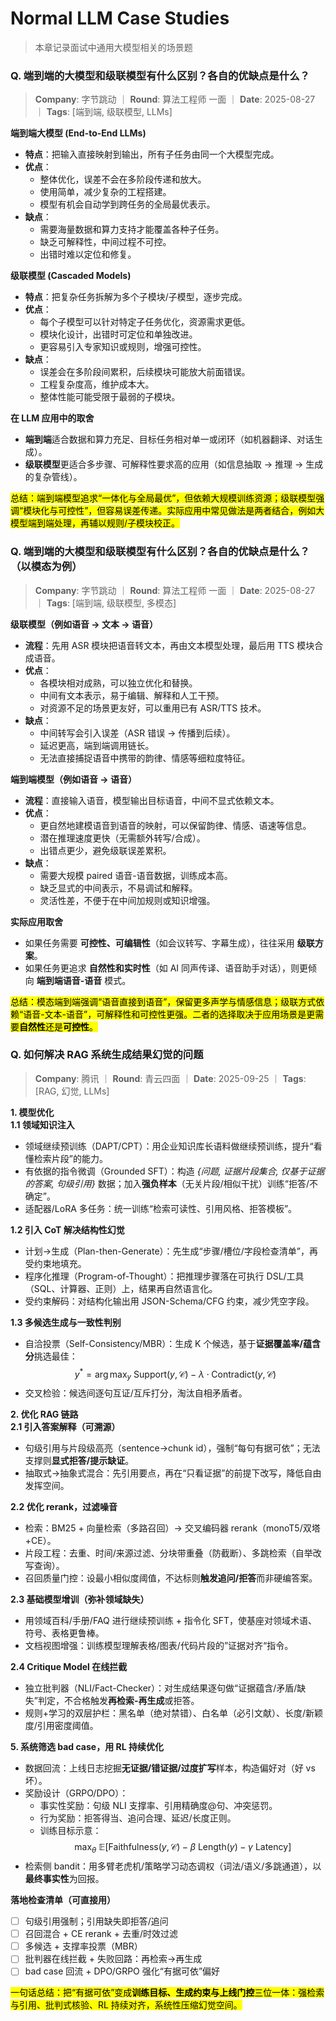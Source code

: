 # Normal LLM Case Studies
> 本章记录面试中通用大模型相关的场景题


### Q. 端到端的大模型和级联模型有什么区别？各自的优缺点是什么？
> **Company**: 字节跳动 ｜ **Round**: 算法工程师 一面 ｜ **Date**: 2025-08-27 ｜ **Tags**: [端到端, 级联模型, LLMs]

**端到端大模型 (End-to-End LLMs)**  
- **特点**：把输入直接映射到输出，所有子任务由同一个大模型完成。  
- **优点**：  
  - 整体优化，误差不会在多阶段传递和放大。  
  - 使用简单，减少复杂的工程搭建。  
  - 模型有机会自动学到跨任务的全局最优表示。  
- **缺点**：  
  - 需要海量数据和算力支持才能覆盖各种子任务。  
  - 缺乏可解释性，中间过程不可控。  
  - 出错时难以定位和修复。  

**级联模型 (Cascaded Models)**  
- **特点**：把复杂任务拆解为多个子模块/子模型，逐步完成。  
- **优点**：  
  - 每个子模型可以针对特定子任务优化，资源需求更低。  
  - 模块化设计，出错时可定位和单独改进。  
  - 更容易引入专家知识或规则，增强可控性。  
- **缺点**：  
  - 误差会在多阶段间累积，后续模块可能放大前面错误。  
  - 工程复杂度高，维护成本大。  
  - 整体性能可能受限于最弱的子模块。  

**在 LLM 应用中的取舍**  
- **端到端**适合数据和算力充足、目标任务相对单一或闭环（如机器翻译、对话生成）。  
- **级联模型**更适合多步骤、可解释性要求高的应用（如信息抽取 → 推理 → 生成的复杂管线）。  

<mark>总结：端到端模型追求“一体化与全局最优”，但依赖大规模训练资源；级联模型强调“模块化与可控性”，但容易误差传递。实际应用中常见做法是两者结合，例如大模型端到端处理，再辅以规则/子模块校正。</mark>

### Q. 端到端的大模型和级联模型有什么区别？各自的优缺点是什么？（以模态为例）
> **Company**: 字节跳动 ｜ **Round**: 算法工程师 一面 ｜ **Date**: 2025-08-27 ｜ **Tags**: [端到端, 级联模型, 多模态]

**级联模型（例如语音 → 文本 → 语音）**  
- **流程**：先用 ASR 模块把语音转文本，再由文本模型处理，最后用 TTS 模块合成语音。  
- **优点**：  
  - 各模块相对成熟，可以独立优化和替换。  
  - 中间有文本表示，易于编辑、解释和人工干预。  
  - 对资源不足的场景更友好，可以重用已有 ASR/TTS 技术。  
- **缺点**：  
  - 中间转写会引入误差（ASR 错误 → 传播到后续）。  
  - 延迟更高，端到端调用链长。  
  - 无法直接捕捉语音中携带的韵律、情感等细粒度特征。  

**端到端模型（例如语音 → 语音）**  
- **流程**：直接输入语音，模型输出目标语音，中间不显式依赖文本。  
- **优点**：  
  - 更自然地建模语音到语音的映射，可以保留韵律、情感、语速等信息。  
  - 潜在推理速度更快（无需额外转写/合成）。  
  - 出错点更少，避免级联误差累积。  
- **缺点**：  
  - 需要大规模 paired 语音-语音数据，训练成本高。  
  - 缺乏显式的中间表示，不易调试和解释。  
  - 灵活性差，不便于在中间加规则或知识增强。  

**实际应用取舍**  
- 如果任务需要 **可控性、可编辑性**（如会议转写、字幕生成），往往采用 **级联方案**。  
- 如果任务更追求 **自然性和实时性**（如 AI 同声传译、语音助手对话），则更倾向 **端到端语音-语音** 模式。  

<mark>总结：模态端到端强调“语音直接到语音”，保留更多声学与情感信息；级联方式依赖“语音-文本-语音”，可解释性和可控性更强。二者的选择取决于应用场景是更需要**自然性**还是**可控性**。</mark>


### Q. 如何解决 RAG 系统生成结果幻觉的问题  
> **Company**: 腾讯 ｜ **Round**: 青云四面 ｜ **Date**: 2025-09-25 ｜ **Tags**: [RAG, 幻觉, LLMs]

**1. 模型优化**  
**1.1 领域知识注入**  
- 领域继续预训练（DAPT/CPT）：用企业知识库长语料做继续预训练，提升“看懂检索片段”的能力。  
- 有依据的指令微调（Grounded SFT）：构造 *{问题, 证据片段集合, 仅基于证据的答案, 句级引用}* 数据；加入**强负样本**（无关片段/相似干扰）训练“拒答/不确定”。  
- 适配器/LoRA 多任务：统一训练“检索可读性、引用风格、拒答模板”。

**1.2 引入 CoT 解决结构性幻觉**  
- 计划→生成（Plan-then-Generate）：先生成“步骤/槽位/字段检查清单”，再受约束地填充。  
- 程序化推理（Program-of-Thought）：把推理步骤落在可执行 DSL/工具（SQL、计算器、正则）上，结果再自然语言化。  
- 受约束解码：对结构化输出用 JSON-Schema/CFG 约束，减少凭空字段。  

**1.3 多候选生成与一致性判别**  
- 自洽投票（Self-Consistency/MBR）：生成 K 个候选，基于**证据覆盖率/蕴含分**挑选最佳：  
  $$
  y^*=\arg\max_y\ \text{Support}(y,\mathcal{C})-\lambda\cdot\text{Contradict}(y,\mathcal{C})
  $$  
- 交叉检验：候选间逐句互证/互斥打分，淘汰自相矛盾者。

**2. 优化 RAG 链路**  
**2.1 引入答案解释（可溯源）**  
- 句级引用与片段级高亮（sentence→chunk id），强制“每句有据可依”；无法支撑则**显式拒答/提示缺证**。  
- 抽取式→抽象式混合：先引用要点，再在“只看证据”的前提下改写，降低自由发挥空间。

**2.2 优化 rerank，过滤噪音**  
- 检索：BM25 + 向量检索（多路召回）→ 交叉编码器 rerank（monoT5/双塔+CE）。  
- 片段工程：去重、时间/来源过滤、分块带重叠（防截断）、多跳检索（自举改写查询）。  
- 召回质量门控：设最小相似度阈值，不达标则**触发追问/拒答**而非硬编答案。

**2.3 基础模型增训（弥补领域缺失）**  
- 用领域百科/手册/FAQ 进行继续预训练 + 指令化 SFT，使基座对领域术语、符号、表格更鲁棒。  
- 文档视图增强：训练模型理解表格/图表/代码片段的”证据对齐“指令。

**2.4 Critique Model 在线拦截**  
- 独立批判器（NLI/Fact-Checker）：对生成结果逐句做“证据蕴含/矛盾/缺失”判定，不合格触发**再检索-再生成**或拒答。  
- 规则+学习的双层护栏：黑名单（绝对禁错）、白名单（必引文献）、长度/新颖度/引用密度阈值。

**5. 系统筛选 bad case，用 RL 持续优化**  
- 数据回流：上线日志挖掘**无证据/错证据/过度扩写**样本，构造偏好对（好 vs 坏）。  
- 奖励设计（GRPO/DPO）：  
  - 事实性奖励：句级 NLI 支撑率、引用精确度@句、冲突惩罚。  
  - 行为奖励：拒答得当、追问合理、延迟/长度正则。  
  - 训练目标示意：  
    $$
    \max_\theta\ \mathbb{E}\big[\text{Faithfulness}(y,\mathcal{C})-\beta\ \text{Length}(y)-\gamma\ \text{Latency}\big]
    $$  
- 检索侧 bandit：用多臂老虎机/策略学习动态调权（词法/语义/多跳通道），以**最终事实性**为回报。

**落地检查清单（可直接用）**  
- [ ] 句级引用强制；引用缺失即拒答/追问  
- [ ] 召回混合 + CE rerank + 去重/时效过滤  
- [ ] 多候选 + 支撑率投票（MBR）  
- [ ] 批判器在线拦截 + 失败回路：再检索→再生成  
- [ ] bad case 回流 + DPO/GRPO 强化“有据可依”偏好

<mark>一句话总结：把“有据可依”变成**训练目标、生成约束与上线门控**三位一体：强检索与引用、批判式核验、RL 持续对齐，系统性压缩幻觉空间。</mark>
